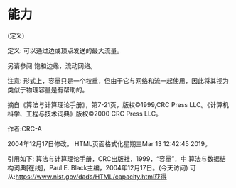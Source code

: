 # 能力


(定义)



定义:
可以通过边或顶点发送的最大流量。



另请参阅
饱和边缘，流动网络。



注意:
形式上，容量只是一个权重，但由于它与网络和流一起使用，因此将其视为类似于物理容量是有帮助的。


摘自《算法与计算理论手册》，第7-21页，版权©1999,CRC Press LLC。《计算机科学、工程与技术词典》版权©2000 CRC Press LLC。


作者:CRC-A







2004年12月17日修改。
HTML页面格式化星期三Mar 13 12:42:45 2019。



引用如下:
算法与计算理论手册，CRC出版社，1999，“容量”，中
算法与数据结构词典[在线]，Paul E. Black主编，2004年12月17日。(今天访问)
可从:https://www.nist.gov/dads/HTML/capacity.html获得
